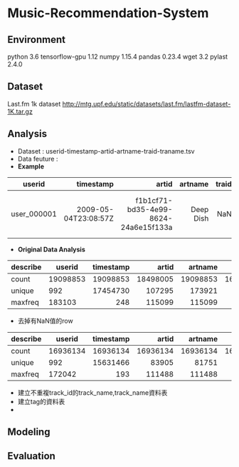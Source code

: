 # Music-Recommendation-System

## Environment
python 3.6
tensorflow-gpu 1.12
numpy 1.15.4
pandas 0.23.4
wget 3.2
pylast 2.4.0

## Dataset
Last.fm 1k dataset
http://mtg.upf.edu/static/datasets/last.fm/lastfm-dataset-1K.tar.gz
## Analysis
- Dataset : userid-timestamp-artid-artname-traid-traname.tsv
- Data feuture : 
- **Example**

userid  |      timestamp     |                artid               | artname |traid|                 traname
-----------|-------------------:|-----------------------------------:| -------:|----:|-----------------------------------------:
user_000001|2009-05-04T23:08:57Z|f1b1cf71-bd35-4e99-8624-24a6e15f133a|Deep Dish| NaN |Fuck Me Im Famous (Pacha Ibiza)-09-28-2007

- **Original Data Analysis**

describe|   userid  |      timestamp     |                artid               | artname |traid|                 traname
:-------|-----------|-------------------:|-----------------------------------:| -------:|----:|-----------------------------------------:
count   |19098853|19098853|18498005|19098853|16936134|19098841
unique  |992|17454730|107295|173921|960402|1083471
maxfreq|183103|248|115099|115099|3991|17561

- 去掉有NaN值的row

describe|   userid  |      timestamp     |                artid               | artname |traid|                 traname
:-------|-----------|-------------------:|-----------------------------------:| -------:|----:|-----------------------------------------:
count   |16936134|16936134|16936134|16936134|16936134|16936134
unique  |992|15631466|83905|81751|960402|693231
maxfreq |172042|193|111488|111488|3991|14908

 - 建立不重複track_id的track_name,track_name資料表
 - 建立tag的資料表
 - 
## Modeling
## Evaluation